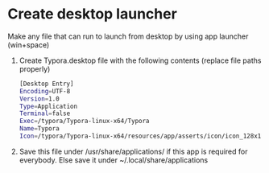 # Create desktop launcher

Make any file that can run to launch from desktop by using app launcher (win+space)

1.  Create Typora.desktop file with the following contents (replace file paths properly)

    ```bash
    [Desktop Entry]
    Encoding=UTF-8
    Version=1.0
    Type=Application
    Terminal=false
    Exec=/typora/Typora-linux-x64/Typora
    Name=Typora
    Icon=/typora/Typora-linux-x64/resources/app/asserts/icon/icon_128x128.png
    ```

2. ​Save this file under /usr/share/applications/ if this app is required for everybody. Else save it under ~/.local/share/applications